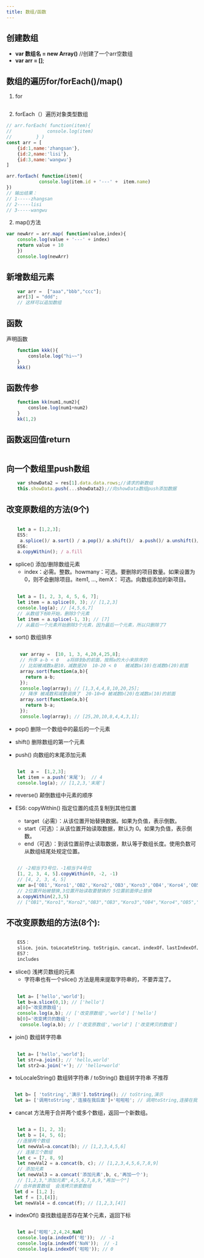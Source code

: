 ```yaml
---
title: 数组/函数
---
```

## 创建数组
+ **var 数组名 = new Array()** //创建了一个arr空数组
+ **var arr = []**;

## 数组的遍历for/forEach()/map()
1. for
<img :src="$withBase('/front/javascript/数组的遍历.jpg')">

2. forEach（）遍历对象类型数组
```js
// arr.forEach( function(item){
//             console.log(item)
//         } )
const arr = [
    {id:1,name:'zhangsan'},
    {id:2,name:'lisi'},
    {id:3,name:'wangwu'}
]

arr.forEach( function(item){
            console.log(item.id + '---' +  item.name)
})
// 输出结果：
// 1-----zhangsan
// 2-----lisi
// 3-----wangwu
```
2. map()方法
```js
var newArr = arr.map( function(value,index){
    console.log(value + '---' + index)    
    return value + 10		
    })		
    console.log(newArr)

```
## 新增数组元素
```js
    var arr =  ["aaa","bbb","ccc"];
    arr[3] = "ddd";
    // 这样可以追加数组
```

## 函数
声明函数
```js
    function kkk(){
        conslole.log("hi~~")
    }
    kkk()
```

## 函数传参
```js
    function kk(num1,num2){
        consloe.log(num1+num2)
    }
    kk(1,2)
```
## 函数返回值return
<img :src="$withBase('/front/javascript/函数返回值.jpg')">


## 向一个数组里push数组
```js
    var showData2 = res[1].data.data.rows;//请求的新数组
	this.showData.push(...showData2);//向showData数组push添加数据
```


## 改变原数组的方法(9个)

```js
    
    let a = [1,2,3];
    ES5:
     a.splice()/ a.sort() / a.pop()/ a.shift()/  a.push()/ a.unshift()/ a.reverse()
    ES6:
    a.copyWithin(); / a.fill

```

- splice() 添加/删除数组元素
    + index：必需。整数。howmany：可选。要删除的项目数量。如果设置为 0，则不会删除项目。item1, ..., itemX： 可选。向数组添加的新项目。

```js
    
    let a = [1, 2, 3, 4, 5, 6, 7];
    let item = a.splice(0, 3); // [1,2,3]
    console.log(a); // [4,5,6,7]
    // 从数组下标0开始，删除3个元素
    let item = a.splice(-1, 3); // [7]
    // 从最后一个元素开始删除3个元素，因为最后一个元素，所以只删除了7

```

- sort() 数组排序

```js
    
     var array =  [10, 1, 3, 4,20,4,25,8];
     // 升序 a-b < 0   a将排到b的前面，按照a的大小来排序的 
     // 比如被减数a是10，减数是20  10-20 < 0   被减数a(10)在减数b(20)前面   
     array.sort(function(a,b){
       return a-b;
     });
     console.log(array); // [1,3,4,4,8,10,20,25];
     // 降序 被减数和减数调换了  20-10>0 被减数b(20)在减数a(10)的前面
     array.sort(function(a,b){
       return b-a;
     });
     console.log(array); // [25,20,10,8,4,4,3,1];

```

- pop() 删除一个数组中的最后的一个元素

- shift() 删除数组的第一个元素

- push() 向数组的末尾添加元素

```js

    let  a =  [1,2,3];
    let item = a.push('末尾');  // 4
    console.log(a); // [1,2,3,'末尾']

```

- reverse() 颠倒数组中元素的顺序

- ES6: copyWithin() 指定位置的成员复制到其他位置
    + target（必需）：从该位置开始替换数据。如果为负值，表示倒数。
    + start（可选）：从该位置开始读取数据，默认为 0。如果为负值，表示倒数。
    + end（可选）：到该位置前停止读取数据，默认等于数组长度。使用负数可从数组结尾处规定位置。
```js

    // -2相当于3号位，-1相当于4号位
    [1, 2, 3, 4, 5].copyWithin(0, -2, -1)
    // [4, 2, 3, 4, 5]
    var a=['OB1','Koro1','OB2','Koro2','OB3','Koro3','OB4','Koro4','OB5','Koro5']
    // 2位置开始被替换,3位置开始读取要替换的 5位置前面停止替换
    a.copyWithin(2,3,5)
    // ["OB1","Koro1","Koro2","OB3","OB3","Koro3","OB4","Koro4","OB5","Koro5"] 

```

## 不改变原数组的方法(8个):

```js

    ES5：
    slice、join、toLocateString、toStrigin、cancat、indexOf、lastIndexOf、
    ES7：
    includes

```

- slice() 浅拷贝数组的元素
    + 字符串也有一个slice() 方法是用来提取字符串的，不要弄混了。

```js
    
    let a= ['hello','world'];
    let b=a.slice(0,1); // ['hello']
    a[0]='改变原数组';
    console.log(a,b); // ['改变原数组','world'] ['hello']
    b[0]='改变拷贝的数组';
     console.log(a,b); // ['改变原数组','world'] ['改变拷贝的数组']

```

- join() 数组转字符串

```js
    
    let a= ['hello','world'];
    let str=a.join(); // 'hello,world'
    let str2=a.join('+'); // 'hello+world'

```

- toLocaleString() 数组转字符串 / toString() 数组转字符串 不推荐

```js

   let b= [ 'toString','演示'].toString(); // toString,演示
   let a= ['调用toString','连接在我后面']+'啦啦啦'; // 调用toString,连接在我后面啦啦啦

```

- cancat 方法用于合并两个或多个数组，返回一个新数组。

```js

    let a = [1, 2, 3];
    let b = [4, 5, 6];
    //连接两个数组
    let newVal=a.concat(b); // [1,2,3,4,5,6]
    // 连接三个数组
    let c = [7, 8, 9]
    let newVal2 = a.concat(b, c); // [1,2,3,4,5,6,7,8,9]
    // 添加元素
    let newVal3 = a.concat('添加元素',b, c,'再加一个'); 
    // [1,2,3,"添加元素",4,5,6,7,8,9,"再加一个"]
   // 合并嵌套数组  会浅拷贝嵌套数组
   let d = [1,2 ];
   let f = [3,[4]];
   let newVal4 = d.concat(f); // [1,2,3,[4]]

```

- indexOf() 查找数组是否存在某个元素，返回下标

```js

    let a=['啦啦',2,4,24,NaN]
    console.log(a.indexOf('啦'));  // -1 
    console.log(a.indexOf('NaN'));  // -1 
    console.log(a.indexOf('啦啦')); // 0

```